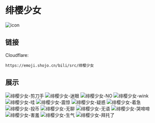 # 绯樱少女
![icon](https://emoji.shojo.cn/bili/src/绯樱少女/icon.png)
## 链接
Cloudflare:
```
https://emoji.shojo.cn/bili/src/绯樱少女
```
## 展示
![绯樱少女-剪刀手](https://emoji.shojo.cn/bili/src/绯樱少女/绯樱少女-剪刀手.png)
![绯樱少女-迷眼](https://emoji.shojo.cn/bili/src/绯樱少女/绯樱少女-迷眼.png)
![绯樱少女-NO](https://emoji.shojo.cn/bili/src/绯樱少女/绯樱少女-NO.png)
![绯樱少女-wink](https://emoji.shojo.cn/bili/src/绯樱少女/绯樱少女-wink.png)
![绯樱少女-哇](https://emoji.shojo.cn/bili/src/绯樱少女/绯樱少女-哇.png)
![绯樱少女-震惊](https://emoji.shojo.cn/bili/src/绯樱少女/绯樱少女-震惊.png)
![绯樱少女-疑惑](https://emoji.shojo.cn/bili/src/绯樱少女/绯樱少女-疑惑.png)
![绯樱少女-着急](https://emoji.shojo.cn/bili/src/绯樱少女/绯樱少女-着急.png)
![绯樱少女-投币](https://emoji.shojo.cn/bili/src/绯樱少女/绯樱少女-投币.png)
![绯樱少女-无聊](https://emoji.shojo.cn/bili/src/绯樱少女/绯樱少女-无聊.png)
![绯樱少女-无语](https://emoji.shojo.cn/bili/src/绯樱少女/绯樱少女-无语.png)
![绯樱少女-哭啼啼](https://emoji.shojo.cn/bili/src/绯樱少女/绯樱少女-哭啼啼.png)
![绯樱少女-害羞](https://emoji.shojo.cn/bili/src/绯樱少女/绯樱少女-害羞.png)
![绯樱少女-生气](https://emoji.shojo.cn/bili/src/绯樱少女/绯樱少女-生气.png)
![绯樱少女-拜托了](https://emoji.shojo.cn/bili/src/绯樱少女/绯樱少女-拜托了.png)
